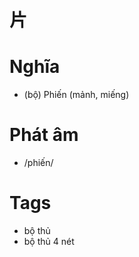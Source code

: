 # 片

# Nghĩa
* (bộ) Phiến (mảnh, miếng)

# Phát âm
* /phiến/

# Tags
* bộ thủ
*  bộ thủ 4 nét

<script>window.HANZI_FIELD='片';</script>
